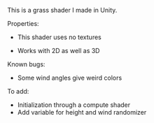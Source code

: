 This is a grass shader I made in Unity.

Properties:

  - This shader uses no textures
  
  - Works with 2D as well as 3D
  
 Known bugs:
 
  - Some wind angles give weird colors
  
 To add:
 
  - Initialization through a compute shader
  - Add variable for height and wind randomizer
